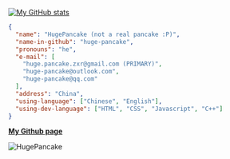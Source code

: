 [![My GitHub stats](https://github-readme-stats.vercel.app/api?username=huge-pancake&show_icons=true&theme=dark)](https://github.com/anuraghazra/github-readme-stats)

```json
{
  "name": "HugePancake (not a real pancake :P)",
  "name-in-github": "huge-pancake",
  "pronouns": "he",
  "e-mail": [
    "huge.pancake.zxr@gmail.com (PRIMARY)",
    "huge-pancake@outlook.com",
    "huge-pancake@qq.com"
  ],
  "address": "China",
  "using-language": ["Chinese", "English"],
  "using-dev-language": ["HTML", "CSS", "Javascript", "C++"]
}
```

__[My Github page](https://huge-pancake.github.io/)__

![HugePancake](https://komarev.com/ghpvc/?username=huge-pancake)
